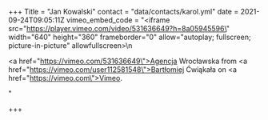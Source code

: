 +++
Title = "Jan Kowalski"
contact = "data/contacts/karol.yml"
date = 2021-09-24T09:05:11Z
vimeo_embed_code = "<iframe src=\"https://player.vimeo.com/video/531636649?h=8a05945596\" width=\"640\" height=\"360\" frameborder=\"0\" allow=\"autoplay; fullscreen; picture-in-picture\" allowfullscreen></iframe>\n<p><a href=\"https://vimeo.com/531636649\">Agencja Wrocławska</a> from <a href=\"https://vimeo.com/user112581548\">Bartłomiej Ćwiąkała</a> on <a href=\"https://vimeo.com\">Vimeo</a>.</p>"

+++
